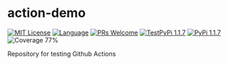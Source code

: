 # action-demo

<!-- [START BADGES] -->
<!-- Please keep comment here to allow auto update -->
[![MIT License](https://img.shields.io/badge/License-MIT-yellow.svg?style=for-the-badge)](https://github.com/dl1998/action-demo/blob/main/LICENSE)
[![Language](https://img.shields.io/badge/Language-Python-blue?style=for-the-badge&logo=python)](https://www.python.org/)
[![PRs Welcome](https://img.shields.io/badge/PRs-Welcome-brightgreen.svg?style=for-the-badge)](https://github.com/dl1998/action-demo/pulls)
[![TestPyPi 1.1.7](https://img.shields.io/badge/TestPyPi-1.1.7-brightgreen.svg?style=for-the-badge)](https://test.pypi.org/project/action-demo/)
[![PyPi 1.1.7](https://img.shields.io/badge/PyPi-1.1.7-brightgreen.svg?style=for-the-badge)](https://pypi.org/project/action-demo/)
![Coverage 77%](https://img.shields.io/badge/Coverage-77%25-red.svg?style=for-the-badge)
<!-- [END BADGES] -->

Repository for testing Github Actions
